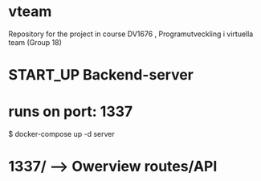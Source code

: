 # vteam
Repository for the project in course DV1676 , Programutveckling i virtuella team (Group 18)


# START_UP Backend-server
# runs on port: 1337
$ docker-compose up -d server

# 1337/  --> Owerview routes/API
